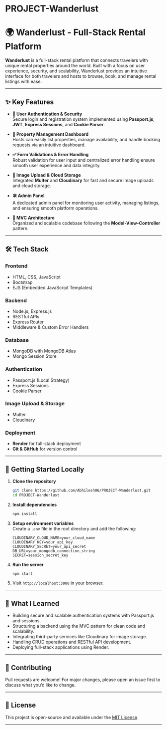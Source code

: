 # PROJECT-Wanderlust

# 🌍 Wanderlust - Full-Stack Rental Platform

**Wanderlust** is a full-stack rental platform that connects travelers with unique rental properties around the world. Built with a focus on user experience, security, and scalability, Wanderlust provides an intuitive interface for both travelers and hosts to browse, book, and manage rental listings with ease.



--------------------

## ✨ Key Features

- **🔐 User Authentication & Security**  
  Secure login and registration system implemented using **Passport.js**, **JWT**, **Express Sessions**, and **Cookie Parser**.

- **🏡 Property Management Dashboard**  
  Hosts can easily list properties, manage availability, and handle booking requests via an intuitive dashboard.

- **✅ Form Validations & Error Handling**  
  Robust validation for user input and centralized error handling ensure smooth user experience and data integrity.

- **📸 Image Upload & Cloud Storage**  
  Integrated **Multer** and **Cloudinary** for fast and secure image uploads and cloud storage.

- **🛠️ Admin Panel**  
  A dedicated admin panel for monitoring user activity, managing listings, and ensuring smooth platform operations.

- **📁 MVC Architecture**  
  Organized and scalable codebase following the **Model-View-Controller** pattern.

-------------------

## 🛠️ Tech Stack

### Frontend
- HTML, CSS, JavaScript
- Bootstrap
- EJS (Embedded JavaScript Templates)

### Backend
- Node.js, Express.js
- RESTful APIs
- Express Router
- Middleware & Custom Error Handlers

### Database
- MongoDB with MongoDB Atlas
- Mongo Session Store

### Authentication
- Passport.js (Local Strategy)
- Express Sessions
- Cookie Parser

### Image Upload & Storage
- Multer
- Cloudinary

### Deployment
- **Render** for full-stack deployment
- **Git & GitHub** for version control

-------------------

## 🚀 Getting Started Locally

1. **Clone the repository**  
   ```bash
   git clone https://github.com/Abhilesh06/PROJECT-Wanderlust.git
   cd PROJECT-Wanderlust
   ```

2. **Install dependencies**  
   ```bash
   npm install
   ```

3. **Setup environment variables**  
   Create a `.env` file in the root directory and add the following:
   ```env
   CLOUDINARY_CLOUD_NAME=your_cloud_name
   CLOUDINARY_KEY=your_api_key
   CLOUDINARY_SECRET=your_api_secret
   DB_URL=your_mongodb_connection_string
   SECRET=session_secret_key
   ```

4. **Run the server**  
   ```bash
   npm start
   ```

5. Visit `http://localhost:3000` in your browser.

--------------------

## 🧠 What I Learned

- Building secure and scalable authentication systems with Passport.js and sessions.
- Structuring a backend using the MVC pattern for clean code and scalability.
- Integrating third-party services like Cloudinary for image storage.
- Handling CRUD operations and RESTful API development.
- Deploying full-stack applications using Render.

--------------------

## 🤝 Contributing

Pull requests are welcome! For major changes, please open an issue first to discuss what you’d like to change.

--------------------

## 📜 License

This project is open-source and available under the [MIT License](LICENSE).

--------------------
